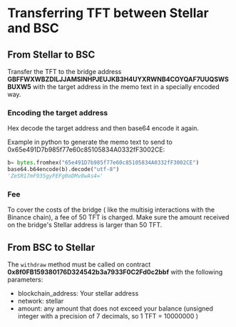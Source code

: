 # Transferring TFT between Stellar and BSC

## From Stellar to BSC

Transfer the TFT to the bridge address **GBFFWXWBZDILJJAMSINHPJEUJKB3H4UYXRWNB4COYQAF7UUQSWSBUXW5** with the target address in the memo text in a specially encoded way.

### Encoding the target address

Hex decode the target address and then base64 encode it again.

Example in python to generate the memo text to send to 0x65e491D7b985f77e60c85105834A0332fF3002CE:

```python
b= bytes.fromhex("65e491D7b985f77e60c85105834A0332fF3002CE")
base64.b64encode(b).decode("utf-8")
'ZeSR17mF935gyFEFg0oDMv8wAs4='
```

### Fee

To cover the costs of the bridge ( like the multisig interactions with the Binance chain), a fee of 50 TFT is charged. Make sure the amount received on the bridge's Stellar address is larger than 50 TFT.

## From BSC to Stellar

The `withdraw` method must be called on contract **0x8f0FB159380176D324542b3a7933F0C2Fd0c2bbf** with the following parameters:

- blockchain_address: Your stellar address
- network: stellar
- amount: any amount that does not exceed your balance (unsigned integer with a precision of 7 decimals, so 1 TFT = 10000000 )
